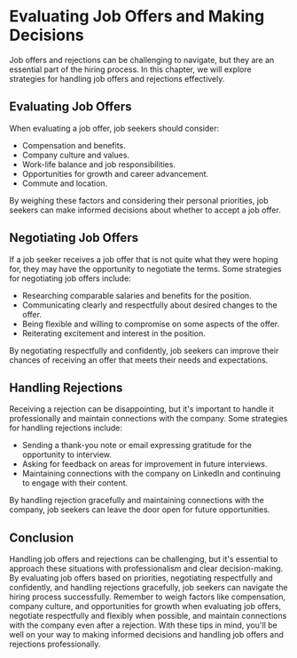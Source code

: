 Evaluating Job Offers and Making Decisions
==========================================================================================

Job offers and rejections can be challenging to navigate, but they are an essential part of the hiring process. In this chapter, we will explore strategies for handling job offers and rejections effectively.

Evaluating Job Offers
---------------------

When evaluating a job offer, job seekers should consider:

* Compensation and benefits.
* Company culture and values.
* Work-life balance and job responsibilities.
* Opportunities for growth and career advancement.
* Commute and location.

By weighing these factors and considering their personal priorities, job seekers can make informed decisions about whether to accept a job offer.

Negotiating Job Offers
----------------------

If a job seeker receives a job offer that is not quite what they were hoping for, they may have the opportunity to negotiate the terms. Some strategies for negotiating job offers include:

* Researching comparable salaries and benefits for the position.
* Communicating clearly and respectfully about desired changes to the offer.
* Being flexible and willing to compromise on some aspects of the offer.
* Reiterating excitement and interest in the position.

By negotiating respectfully and confidently, job seekers can improve their chances of receiving an offer that meets their needs and expectations.

Handling Rejections
-------------------

Receiving a rejection can be disappointing, but it's important to handle it professionally and maintain connections with the company. Some strategies for handling rejections include:

* Sending a thank-you note or email expressing gratitude for the opportunity to interview.
* Asking for feedback on areas for improvement in future interviews.
* Maintaining connections with the company on LinkedIn and continuing to engage with their content.

By handling rejection gracefully and maintaining connections with the company, job seekers can leave the door open for future opportunities.

Conclusion
----------

Handling job offers and rejections can be challenging, but it's essential to approach these situations with professionalism and clear decision-making. By evaluating job offers based on priorities, negotiating respectfully and confidently, and handling rejections gracefully, job seekers can navigate the hiring process successfully. Remember to weigh factors like compensation, company culture, and opportunities for growth when evaluating job offers, negotiate respectfully and flexibly when possible, and maintain connections with the company even after a rejection. With these tips in mind, you'll be well on your way to making informed decisions and handling job offers and rejections professionally.
